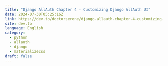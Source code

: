 ```yaml
---
title: "Django AllAuth Chapter 4 - Customizing Django AllAuth UI"
date: 2024-07-30T05:25:16Z
link: https://dev.to/doctorserone/django-allauth-chapter-4-customizing-django-allauth-ui-47nh?utm_medium=RSS&utm_source=news.12bit.vn
site: dev.to
language: English
category:
  - python
  - allauth
  - django
  - materializecss
draft: false
---
```

